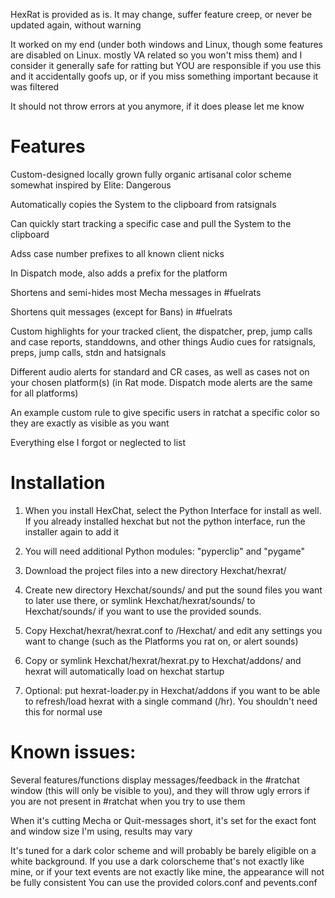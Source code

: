 HexRat is provided as is. It may change, suffer feature creep, or never be updated again, without warning

It worked on my end (under both windows and Linux, though some features are disabled on Linux. mostly VA related so you won't miss them) and I consider it generally safe for ratting but YOU are responsible if you use this and it accidentally goofs up, or if you miss something important because it was filtered

It should not throw errors at you anymore, if it does please let me know

# Features

Custom-designed locally grown fully organic artisanal color scheme somewhat inspired by Elite: Dangerous

Automatically copies the System to the clipboard from ratsignals

Can quickly start tracking a specific case and pull the System to the clipboard

Adss case number prefixes to all known client nicks

In Dispatch mode, also adds a prefix for the platform

Shortens and semi-hides most Mecha messages in #fuelrats

Shortens quit messages (except for Bans) in #fuelrats

Custom highlights for your tracked client, the dispatcher, prep, jump calls and case reports, standdowns, and other things
Audio cues for ratsignals, preps, jump calls, stdn and hatsignals

Different audio alerts for standard and CR cases, as well as cases not on your chosen platform(s) (in Rat mode. Dispatch mode alerts are the same for all platforms)

An example custom rule to give specific users in ratchat a specific color so they are exactly as visible as you want

Everything else I forgot or neglected to list

# Installation

1. When you install HexChat, select the Python Interface for install as well. If you already installed hexchat but not the python interface, run the installer again to add it

2. You will need additional Python modules: "pyperclip" and "pygame"

3. Download the project files into a new directory Hexchat/hexrat/

4. Create new directory Hexchat/sounds/ and put the sound files you want to later use there, or symlink Hexchat/hexrat/sounds/ to Hexchat/sounds/  if you want to use the provided sounds.

5. Copy Hexchat/hexrat/hexrat.conf to /Hexchat/ and edit any settings you want to change (such as the Platforms you rat on, or alert sounds)

7. Copy or symlink Hexchat/hexrat/hexrat.py to Hexchat/addons/   and hexrat will automatically load on hexchat startup

8. Optional: put hexrat-loader.py in Hexchat/addons if you want to be able to refresh/load hexrat with a single command (/hr). You shouldn't need this for normal use

# Known issues:

Several features/functions display messages/feedback in the #ratchat window (this will only be visible to you), and they will throw ugly errors if you are not present in #ratchat when you try to use them

When it's cutting Mecha or Quit-messages short, it's set for the exact font and window size I'm using, results may vary

It's tuned for a dark color scheme and will probably be barely eligible on a white background. If you use a dark colorscheme that's not exactly like mine, or if your text events are not exactly like mine, the appearance will not be fully consistent You can use the provided colors.conf and pevents.conf



